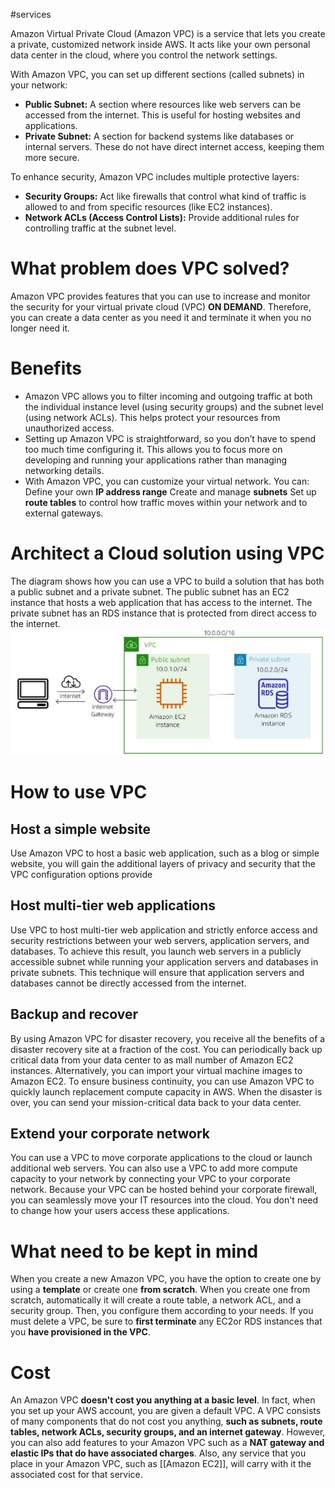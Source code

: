 #services

Amazon Virtual Private Cloud (Amazon VPC) is a service that lets you create a private, customized network inside AWS. It acts like your own personal data center in the cloud, where you control the network settings.

With Amazon VPC, you can set up different sections (called subnets) in your network:
- **Public Subnet:** A section where resources like web servers can be accessed from the internet. This is useful for hosting websites and applications.
- **Private Subnet:** A section for backend systems like databases or internal servers. These do not have direct internet access, keeping them more secure.

To enhance security, Amazon VPC includes multiple protective layers:
- **Security Groups:** Act like firewalls that control what kind of traffic is allowed to and from specific resources (like EC2 instances).
- **Network ACLs (Access Control Lists):** Provide additional rules for controlling traffic at the subnet level.

# What problem does VPC solved?
Amazon VPC provides features that you can use to increase and monitor the security for your virtual private cloud (VPC) **ON DEMAND**. Therefore, you can create a data center as you need it and terminate it when you no longer need it.

# Benefits
- Amazon VPC allows you to filter incoming and outgoing traffic at both the individual instance level (using security groups) and the subnet level (using network ACLs). This helps protect your resources from unauthorized access.
- Setting up Amazon VPC is straightforward, so you don’t have to spend too much time configuring it. This allows you to focus more on developing and running your applications rather than managing networking details.
- With Amazon VPC, you can customize your virtual network. You can: 
	Define your own **IP address range**
	Create and manage **subnets**
	Set up **route tables** to control how traffic moves within your network and to external gateways.

# Architect a Cloud solution using VPC
The diagram shows how you can use a VPC to build a solution that has both a public subnet and a private subnet. The public subnet has an EC2 instance that hosts a web application that has access to the internet. The private subnet has an RDS instance that is protected from direct access to the internet.
![Works with VPC](../attachments/works_with_VPC.png)

# How to use VPC
## Host a simple website
Use Amazon VPC to host a basic web application, such as a blog or simple website, you will gain the additional layers of privacy and security that the VPC configuration options provide
## Host multi-tier web applications
Use VPC to host multi-tier web application and strictly enforce access and security restrictions between your web servers, application servers, and databases. To achieve this result, you launch web servers in a publicly accessible subnet while running your application servers and databases in private subnets. This technique will ensure that application servers and databases cannot be directly accessed from the internet.
## Backup and recover
By using Amazon VPC for disaster recovery, you receive all the benefits of a disaster recovery site at a fraction of the cost. You can periodically back up critical data from your data center to as mall number of Amazon EC2 instances. Alternatively, you can import your virtual machine images to Amazon EC2. To ensure business continuity, you can use Amazon VPC to quickly launch replacement compute capacity in AWS. When the disaster is over, you can send your mission-critical data back to your data center.
## Extend your corporate network
You can use a VPC to move corporate applications to the cloud or launch additional web servers. You can also use a VPC to add more compute capacity to your network by connecting your VPC to your corporate network. Because your VPC can be hosted behind your corporate firewall, you can seamlessly move your IT resources into the cloud. You don't need to change how your users access these applications.

# What need to be kept in mind
When you create a new Amazon VPC, you have the option to create one by using a **template** or create one **from scratch**. When you create one from scratch, automatically it will create a route table, a network ACL, and a security group. Then, you configure them according to your needs. If you must delete a VPC, be sure to **first terminate** any EC2or RDS instances that you **have provisioned in the VPC**.

# Cost
An Amazon VPC **doesn't cost you anything at a basic level**. In fact, when you set up your AWS account, you are given a default VPC. A VPC consists of many components that do not cost you anything, **such as subnets, route tables, network ACLs, security groups, and an internet gateway**. However, you can also add features to your Amazon VPC such as a **NAT gateway and elastic IPs that do have associated charges**. Also, any service that you place in your Amazon VPC, such as [[Amazon EC2]], will carry with it the associated cost for that service.